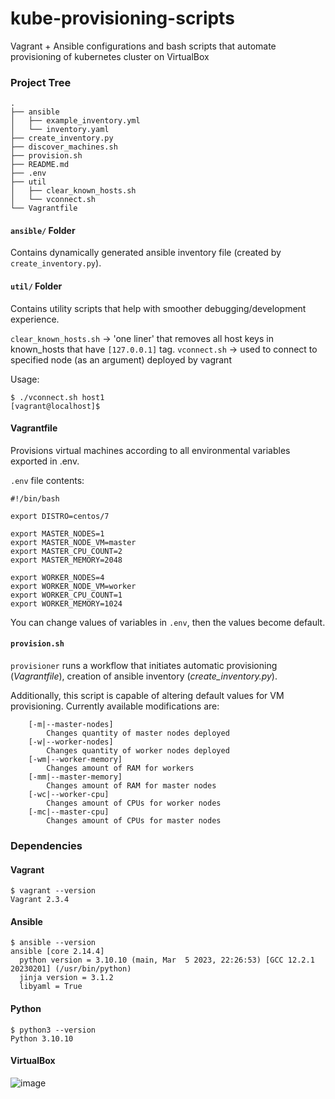 # kube-provisioning-scripts

Vagrant + Ansible configurations and bash scripts that automate provisioning of kubernetes cluster on VirtualBox

### Project Tree

```
.
├── ansible
│   ├── example_inventory.yml
│   └── inventory.yaml
├── create_inventory.py
├── discover_machines.sh
├── provision.sh
├── README.md
├── .env
├── util
│   ├── clear_known_hosts.sh
│   └── vconnect.sh
└── Vagrantfile
```



#### `ansible/` Folder

Contains dynamically generated ansible inventory file (created by `create_inventory.py`).

#### `util/` Folder

Contains utility scripts that help with smoother debugging/development experience.

`clear_known_hosts.sh` -> 'one liner' that removes all host keys in known_hosts that have `[127.0.0.1]` tag. 
`vconnect.sh` -> used to connect to specified node (as an argument) deployed by vagrant

Usage:
```
$ ./vconnect.sh host1
[vagrant@localhost]$
```

#### Vagrantfile

Provisions virtual machines according to all environmental variables exported in .env.

`.env` file contents:
```
#!/bin/bash

export DISTRO=centos/7

export MASTER_NODES=1
export MASTER_NODE_VM=master
export MASTER_CPU_COUNT=2
export MASTER_MEMORY=2048

export WORKER_NODES=4
export WORKER_NODE_VM=worker
export WORKER_CPU_COUNT=1
export WORKER_MEMORY=1024
```

You can change values of variables in `.env`, then the values become default.

#### `provision.sh`

`provisioner` runs a workflow that initiates automatic provisioning (*Vagrantfile*), creation of ansible inventory (*create_inventory.py*).

Additionally, this script is capable of altering default values for VM provisioning. Currently available modifications are:

```
    [-m|--master-nodes]
        Changes quantity of master nodes deployed
    [-w|--worker-nodes]
        Changes quantity of worker nodes deployed
    [-wm|--worker-memory]
        Changes amount of RAM for workers
    [-mm|--master-memory]
        Changes amount of RAM for master nodes
    [-wc|--worker-cpu]
        Changes amount of CPUs for worker nodes
    [-mc|--master-cpu]
        Changes amount of CPUs for master nodes

```




### Dependencies

#### Vagrant
```
$ vagrant --version
Vagrant 2.3.4
```

#### Ansible
```
$ ansible --version
ansible [core 2.14.4]
  python version = 3.10.10 (main, Mar  5 2023, 22:26:53) [GCC 12.2.1 20230201] (/usr/bin/python)
  jinja version = 3.1.2
  libyaml = True
```

#### Python
```
$ python3 --version
Python 3.10.10
```

#### VirtualBox
![image](https://user-images.githubusercontent.com/58492207/235553798-edde1fd1-a8a5-4473-bde1-0170c221825c.png)
